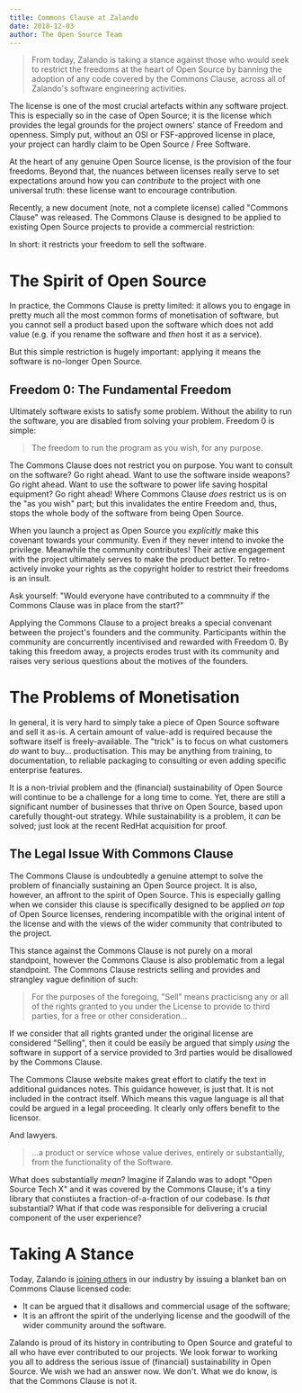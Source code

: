 ```yaml
---
title: Commons Clause at Zalando
date: 2018-12-03
author: The Open Source Team
---
```


> From today, Zalando is taking a stance against those who would seek to
> restrict the freedoms at the heart of Open Source by banning the adoption of
> any code covered by the Commons Clause, across all of Zalando's software
> engineering activities.

The license is one of the most crucial artefacts within any software project.
This is especially so in the case of Open Source; it is the license which
provides the legal grounds for the project owners' stance of Freedom and
openness. Simply put, without an OSI or FSF-approved license in place, your
project can hardly claim to be Open Source / Free Software.

At the heart of any genuine Open Source license, is the provision of the four
freedoms. Beyond that, the nuances between licenses really serve to set
expectations around how you can _contribute_ to the project with one universal
truth: these license want to encourage contribution.

Recently, a new document (note, not a complete license) called "Commons Clause"
was released. The Commons Clause is designed to be applied to existing Open
Source projects to provide a commercial restriction:

<insert some shit here>

In short: it restricts your freedom to sell the software.

# The Spirit of Open Source

In practice, the Commons Clause is pretty limited: it allows you to engage in
pretty much all the most common forms of monetisation of software, but you
cannot sell a product based upon the software which does not add value (e.g. if
you rename the software and _then_ host it as a service). 

But this simple restriction is hugely important: applying it means the software
is no-longer Open Source.

## Freedom 0: The Fundamental Freedom

Ultimately software exists to satisfy some problem. Without the ability to run
the software, you are disabled from solving your problem. Freedom 0 is simple:

> The freedom to run the program as you wish, for any purpose.

The Commons Clause does not restrict you on purpose. You want to consult on the
software? Go right ahead. Want to use the software inside weapons? Go right
ahead. Want to use the software to power life saving hospital equipment? Go
right ahead! Where Commons Clause _does_ restrict us is on the "as you wish"
part; but this invalidates the entire Freedom and, thus, stops the whole body
of the software from being Open Source.

When you launch a project as Open Source you _explicitly_ make this covenant
towards your community. Even if they never intend to invoke the privilege.
Meanwhile the community contributes! Their active engagement with the project
ultimately serves to make the product better. To retro-actively invoke your
rights as the copyright holder to restrict their freedoms is an insult.

Ask yourself: "Would everyone have contributed to a commnuity if the Commons
Clause was in place from the start?"

Applying the Commons Clause to a project breaks a special convenant between
the project's founders and the community. Participants within the community are
concurrently incentivised and rewarded with Freedom 0. By taking this freedom
away, a projects erodes trust with its community and raises very serious
questions about the motives of the founders.

# The Problems of Monetisation

In general, it is very hard to simply take a piece of Open Source software and
sell it as-is. A certain amount of value-add is required because the software
itself is freely-available. The "trick" is to focus on what customers _do_ want
to buy... productisation. This may be anything from training, to documentation, to reliable packaging to consulting or even adding specific enterprise features.

It is a non-trivial problem and the (financial) sustainability of Open Source
will continue to be a challenge for a long time to come. Yet, there are still a
significant number of businesses that thrive on Open Source, based upon
carefully thought-out strategy. While sustainability is a problem, it _can_ be
solved; just look at the recent RedHat acquisition for proof.

## The Legal Issue With Commons Clause

The Commons Clause is undoubtedly a genuine attempt to solve the problem of
financially sustaining an Open Source project. It is also, however, an affront
to the spirit of Open Source. This is especially galling when we consider this
clause is specifically designed to be applied _on top_ of Open Source licenses,
rendering incompatible with the original intent of the license and with the
views of the wider community that contributed to the project.

This stance against the Commons Clause is not purely on a moral standpoint,
however the Commons Clause is also problematic from a legal standpoint. The
Commons Clause restricts selling and provides and strangley vague definition of
such:

> For the purposes of the foregoing, "Sell" means practicisng any or all of the
> rights granted to you under the License to provide to third parties, for a
> free or other consideration...

If we consider that all rights granted under the original license are
considered "Selling", then it could be easily be argued that simply _using_ the
software in support of a service provided to 3rd parties would be disallowed by
the Commons Clause.

The Commons Clause website makes great effort to clatify the text in additional
guidances notes. This guidance however, is just that. It is not included in the
contract itself. Which means this vague language is all that could be argued in
a legal proceeding. It clearly only offers benefit to the licensor. 

And lawyers.

> ...a product or service whose value derives, entirely or substantially, from
> the functionality of the Software.

What does substantially _mean_? Imagine if Zalando was to adopt "Open Source Tech X"
and it was covered by the Commons Clause; it's a tiny library that constiutes a
fraction-of-a-fraction of our codebase. Is _that_ substantial? What if that
code was responsible for delivering a crucial component of the user experience?

# Taking A Stance

Today, Zalando is [joining others](https://opensource.google.com/docs/thirdparty/licenses/#commons-clause-not-allowed) in our industry by issuing a blanket ban on
Commons Clause licensed code:

- It can be argued that it disallows and commercial usage of the software;
- It is an affront the spirit of the underlying license and the goodwill of the
  wider community around the software.

Zalando is proud of its history in contributing to Open Source and grateful to
all who have ever contributed to our projects. We look forwar to working you
all to address the serious issue of (financial) sustainability in Open Source.
We wish we had an answer now. We don't. What we do know, is that the Commons
Clause is not it.

